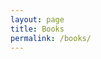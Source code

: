 ```yaml
---
layout: page
title: Books
permalink: /books/
---
```


<div id="douban"></div>

<script src="//apps.bdimg.com/libs/jquery/2.1.1/jquery.min.js"></script>
<script type="text/javascript" src="/js/douban.api.js"></script>
<script type="text/javascript"> 
var dbapi = new DoubanApi(); window.onload = book; function book(){ dbapi.show(); } 
</script>